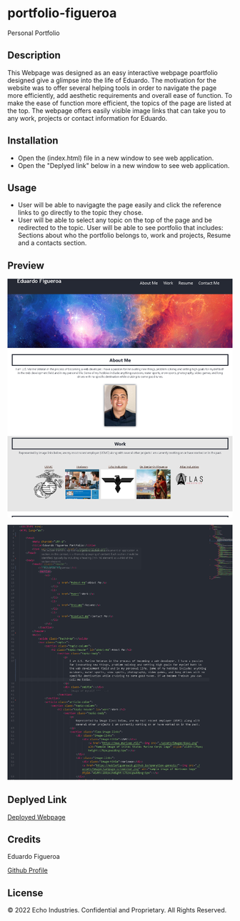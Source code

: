 # portfolio-figueroa
Personal Portfolio

## Description 
This Webpage was designed as an easy interactive webpage poartfolio designed give a glimpse into the life of Eduardo. The motivation for the website was to offer several helping tools in order to navigate the page more efficiently, add aesthetic requirements and overall ease of function. To make the ease of function more efficient, the topics of the page are listed at the top. The webpage offers easily visible image links that can take you to any work, projects or contact information for Eduardo. 

## Installation
* Open the (index.html) file in a new window to see web application. 
* Open the "Deplyed link" below in a new window to see web application. 


## Usage
 * User will be able to navigagte the page easily and click the reference links to go directly to the topic they chose. 
 * User will be able to select any topic on the top of the page and be redirected to the topic.
 User will be able to see portfolio that includes: Sections about who the portfolio belongs to, work and projects, Resume and a contacts section.

## Preview
![](./assets/images/portfolio%20wepbage%20screenshot.png)

![](./assets/images/portfolio%20Code%20Screenshot.png)


## Deplyed Link
[Deployed Webpage](https://eddiefigueroa18.github.io/portfolio-figueroa/)


## Credits
Eduardo Figueroa

[Github Profile](https://github.com/eddiefigueroa18)


## License
© 2022 Echo Industries. Confidential and Proprietary. All Rights Reserved.